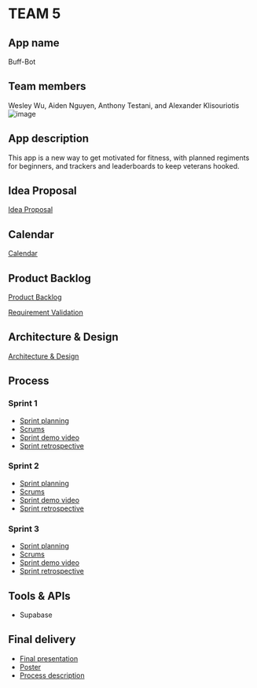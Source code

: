 # TEAM 5

## App name
Buff-Bot
## Team members

Wesley Wu, Aiden Nguyen, Anthony Testani, and Alexander Klisouriotis
![image](https://github.com/paceuniversity/cs389f2023team5/assets/145870805/008654b0-c6a3-43db-968e-6e434dd1d145)

## App description
This app is a new way to get motivated for fitness, with planned regiments for beginners, and trackers and leaderboards to keep veterans hooked.
## Idea Proposal
[Idea Proposal](https://docs.google.com/document/d/1-2mf7BlIIZyr6bSRgUvvQRJEN9nClBOUSZ32IOauevg/edit?usp=sharing)

## Calendar
[Calendar](https://calendar.google.com/calendar/u/0?cid=aXZoMmU3NjhzMjRkdGlxZWYwcXZvbzhxcjBAZ3JvdXAuY2FsZW5kYXIuZ29vZ2xlLmNvbQ)

## Product Backlog
[Product Backlog](https://docs.google.com/spreadsheets/d/1TxxvPksIid2ZLBNWCzeF92_CP9E5pVampBs1OXtXnNs/edit)

[Requirement Validation](https://docs.google.com/document/d/1PRvenuOUbubjQ3gFEUYluQxH_0zGCpESfvwdeY30O3U/edit?usp=sharing)

## Architecture & Design
[Architecture & Design]()

## Process

### Sprint 1

* [Sprint planning](https://docs.google.com/document/d/1Rk4TDmt61iEd0we3LrI4O8zec7yGvX853RzJZzs2Tb0/edit?usp=sharing)
* [Scrums](https://drive.google.com/drive/folders/12I36c0Ec8odGg4_dmFaJa_SX8lojU6S7?usp=sharing)
* [Sprint demo video](https://drive.google.com/drive/folders/1gEacxdSpYoHf4AQBjEIvN7-ThBbmaJjw?usp=sharing)
* [Sprint retrospective](https://docs.google.com/document/d/1-Q82Iq7qV21DvX3pewwg7u8ObfGVbBCCD-VH7I6WreU/edit?usp=sharing)

### Sprint 2
* [Sprint planning](https://docs.google.com/document/d/1TytiRo2TNjF0Jqf9OV2PVUxYqeXs7blXgJwTQWplBLI/edit?usp=sharing)
* [Scrums](https://drive.google.com/drive/folders/1FEgoX0SS-HgIh_fQXXSNncq_SH3XUIkK?usp=sharing)
* [Sprint demo video](https://drive.google.com/file/d/1IDjFpjE0sjw1mHkIvoZT90Itj4KoxwrX/view?usp=sharing)
* [Sprint retrospective](https://docs.google.com/document/d/1CvO2AcHqLs46R4N8GmVSAim1rIt98cPHD8vO_nD2Nv8/edit?usp=sharing)

  
### Sprint 3

* [Sprint planning](https://docs.google.com/document/d/1P4nG1RjxHRmeFRHRZLwBGmXb3zKva8YRLRukHDanl70/edit?usp=sharing)
* [Scrums](https://drive.google.com/drive/folders/1rFaRE4-fISCNYC8GTl70-d2q0JuSjX03?usp=sharing)
* [Sprint demo video](https://drive.google.com/file/d/1Sc-F98nQGLKvODT4WUgb_YTobtoaVTqS/view?usp=sharing)
* [Sprint retrospective](https://docs.google.com/document/d/1S32bCGcO3zlW9dG5hsTH7_DXSBPVUCBRuAqSpv2L6TI/edit?usp=sharing)

## Tools & APIs

* Supabase

## Final delivery

* [Final presentation]()
* [Poster](![image]https://github.com/paceuniversity/cs389f2023team5/blob/main/Add%20a%20heading%20(2).png)
* [Process description]()


